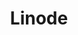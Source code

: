 ---
description: Sign up using the link on this page and receive a $100 60-day credit
  towards your new account.
link: http://linode.com/lan
shortname: linode.com-lan
title: Linode
---